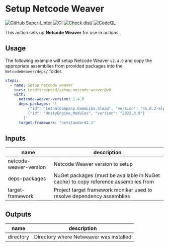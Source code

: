 # Setup Netcode Weaver

[![GitHub Super-Linter](https://github.com/Lordfirespeed/setup-netcode-weaver/actions/workflows/linter.yml/badge.svg)](https://github.com/super-linter/super-linter)
![CI](https://github.com/Lordfirespeed/setup-netcode-weaver/actions/workflows/ci.yml/badge.svg)
[![Check dist/](https://github.com/Lordfirespeed/setup-netcode-weaver/actions/workflows/check-dist.yml/badge.svg)](https://github.com/Lordfirespeed/setup-netcode-weaver/actions/workflows/check-dist.yml)
[![CodeQL](https://github.com/Lordfirespeed/setup-netcode-weaver/actions/workflows/codeql-analysis.yml/badge.svg)](https://github.comLordfirespeed/setup-netcode-weaver/actions/workflows/codeql-analysis.yml)

This action sets up **Netcode Weaver** for use in actions.

## Usage

The following example will setup Netcode Weaver `v2.4.0` and copy the appropriate assemblies
from provided packages into the `NetcodeWeaver/deps/` folder.

```yaml
steps:
  - name: Setup netcode weaver
    uses: Lordfirespeed/setup-netcode-weaver@v0
    with:
      netcode-weaver-version: 2.4.0
      deps-packages: '[
          {"id": "LethalCompany.GameLibs.Steam", "version": "45.0.2-alpha.1"}, 
          {"id": "UnityEngine.Modules", "version": "2022.3.9"}
        ]'
      target-framework: "netstandard2.1"
```

## Inputs

| name                    | description                                                                         |
|-------------------------|-------------------------------------------------------------------------------------|
| netcode-weaver-version  | Netcode Weaver version to setup                                                     |
| deps-packages           | NuGet packages (must be available in NuGet cache) to copy reference assemblies from |
| target-framework        | Project target framework moniker used to resolve dependency assemblies              |

## Outputs

| name       | description                             |
|------------|-----------------------------------------|
| directory  | Directory where Netweaver was installed |
